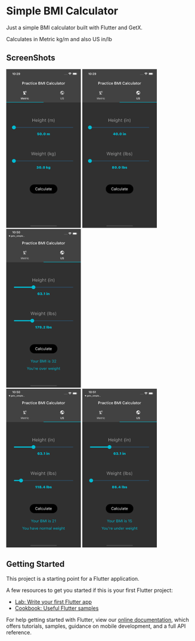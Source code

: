 # Simple BMI Calculator

Just a simple BMI calculator built with Flutter and GetX. 

Calculates in Metric kg/m and also US in/lb

## ScreenShots

<img src="screenshots/screenshot1BMI.png" width="200" height="425">  <img src="screenshots/screenshot2BMI.png" width="200" height="425">
<img src="screenshots/screenshot3BMI.png" width="200" height="425">  
<img src="screenshots/screenshot4BMI.png" width="200" height="425">  <img src="screenshots/screenshot5BMI.png" width="200" height="425">  





## Getting Started

This project is a starting point for a Flutter application.

A few resources to get you started if this is your first Flutter project:

- [Lab: Write your first Flutter app](https://flutter.dev/docs/get-started/codelab)
- [Cookbook: Useful Flutter samples](https://flutter.dev/docs/cookbook)

For help getting started with Flutter, view our
[online documentation](https://flutter.dev/docs), which offers tutorials,
samples, guidance on mobile development, and a full API reference.
